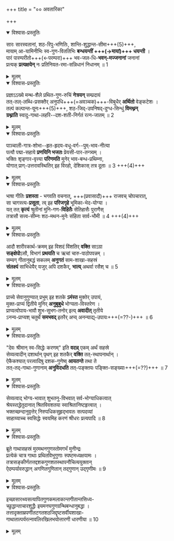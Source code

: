 +++
title = "०० अवतारिका"

+++


<details open><summary>विश्वास-प्रस्तुतिः</summary>

सारः सारस्वतानां, शठ-रिपु-भणितिः, शान्ति-शुद्धान्त-सीमा+++(5)+++,  
मायाम् आ-यामिनीभिः स्व-गुण-विततिभिः **बन्धयन्तीं +++(→मायां)+++ धयन्ती** ।  
पारं पारम्परीतो+++(←परम्परा)+++ भव-जल-धि-**भवन्-मज्जनानां** जनानां  
प्रत्यक् **प्रत्यक्षयेन्** नः प्रतिनियत-रमा-सन्निधानं निधानम् ॥ 1
</details>

<details><summary>मूलम्</summary>

सारः सारस्वतानां शठरिपुभणितिः शान्तिशुद्धान्तसीमा  
मायामायामिनीभिः स्वगुणविततिभिर् बन्धयन्तीं धयन्ती ।  
पारं पारम्परीतो भवजलधिभवन्मज्जनानां जनानां  
प्रत्यक् प्रत्यक्षयेन्नः प्रतिनियतरमासन्निधानं निधानम् ॥ 1
</details>



<details open><summary>विश्वास-प्रस्तुतिः</summary>

प्रज्ञाऽऽख्ये मन्थ-शैले प्रथित-गुण-रुचिं **नेत्रयन्** सम्प्रदायं  
तत्-तल्-लब्धि-प्रसक्तैर् अनुपधि+++(=अवञ्चक)+++-विबुधैर् **अर्थितो** वेङ्कटेशः ।  
तल्पं कल्पान्त-यूनः+++(5)+++, शठ-जिद्-उपनिषद्-दुग्ध-सिन्धुं **विमथ्नन्**  
**ग्रथ्नाति** स्वादु-गाथा-लहरि--दश-शती-निर्गतं रत्न-जातम् ॥ 2
</details>

<details><summary>मूलम्</summary>

प्रज्ञाख्ये मन्थशैले प्रथितगुणरुचिं नेत्रयन् सम्प्रदायं  
तत्तल्लब्धिप्रसक्तैर् अनुपधि विबुधैर् अर्थितो वेङ्कटेशः ।  
तल्पं कल्पान्तयूनः शठजिदुपनिषद्दुग्धसिन्धुं विमथ्नन्  
ग्रथ्नाति स्वादुगाथालहरिदशशतीनिर्गतं रत्नजातम् ॥ 2
</details>



<details open><summary>विश्वास-प्रस्तुतिः</summary>

पाञ्चाली-गात्र-शोभा--हृत-हृदय-वधू-वर्ग--पुम्-भाव-नीत्या  
पत्यौ पद्मा-सहाये **प्रणयिनि भजतः** प्रेयसी-पार-तन्त्र्यम् ।  
भक्तिः शृङ्गार-वृत्त्या **परिणमति** मुनेर् भाव-बन्ध-प्रथिम्ना,  
योगात् प्राग्-उत्तरावस्थितिर् इह विरहो, देशिकास् तत्र दूताः ॥ 3 +++(4)+++
</details>

<details><summary>मूलम्</summary>

पाञ्चालीगात्रशोभाहृतहृदयवधूवर्गपुम्भावनीत्या  
पत्यौ पद्मासहाये प्रणयिनि भजतः प्रेयसीपारतन्त्र्यम् ।  
भक्तिः शृङ्गारवृत्त्या परिणमति मुनेर् भावबन्धप्रथिम्ना  
योगात् प्रागुत्तरावस्थितिरिह विरहो देशिकास्तत्र दूताः ॥ 3
</details>



<details open><summary>विश्वास-प्रस्तुतिः</summary>

भाषा गीतिः **प्रशस्ता** - भगवति वचनात्, +++(प्रवासादौ)+++ राजवच् चोपचारात्,  
सा चागस्त्य-**प्रसूता**, त्व् इह **परिजगृहे** भूमिका-भेद-योग्या ।  
यत् तत् **कृत्यं** श्रुतीनां मुनि-गण-**विहितैः** सेतिहासैः पुराणैस्  
तत्रासौ सत्त्व-सीम्नः शठ-मथन-मुनेः संहिता सार्व-भौमी ॥ 4 +++(4)+++
</details>

<details><summary>मूलम्</summary>

भाषा गीतिः प्रशस्ता भगवति वचनाद् राजवच्चोपचारात्  
सा चागस्त्यप्रसूता त्विह परिजगृहे भूमिकाभेदयोग्या ।  
यत्तत्कृत्यं श्रुतीनां मुनिगणविहितैः सेतिहासैः पुराणैस्  
तत्रासौ सत्त्वसीम्नः शठमथनमुनेः संहिता सार्वभौमी ॥ 4
</details>



<details open><summary>विश्वास-प्रस्तुतिः</summary>

आदौ शारीरकार्थ-क्रमम् इह विशदं विंशतिर् **वक्ति** साऽग्रा  
**सङ्क्षेपो**ऽसौ, विभागं **प्रथयति** च ऋचां चारु-पाठोपपन्नम् ।  
सम्यग् गीतानुबद्धं सकलम् **अनुगतं** साम-शाखा-सहस्रं  
**संलक्ष्यं** साभिधेयैर् यजुर् अपि दशकैर्, **भात्य्** अथर्वा रसैश् च ॥ 5
</details>

<details><summary>मूलम्</summary>

आदौ शारीरकार्थक्रममिह विशदं विंशतिर् वक्ति साग्रा  
सङ्क्षेपोऽसौ विभागं प्रथयति च ऋचां चारुपाठोपपन्नम् ।  
सम्यक् गीतानुबद्धं सकलमनुगतं सामशाखासहस्रं  
संलक्ष्यं साभिधेयैर् यजुरपि दशकैर् भात्यथर्वा रसैश्च ॥ 5
</details>



<details open><summary>विश्वास-प्रस्तुतिः</summary>

प्राच्ये सेवानुगुण्यात् प्रभुम् इह शतके **ऽमंस्त** मुक्तेर् उपायं,  
मुक्त-प्राप्यं द्वितीये मुनिर् **अनुबुबुधे** भोग्यता-विस्तरेण ।  
प्राप्यत्वोपाय-भावौ शुभ-सुभग-तनोर् इत्य् **अवादीत्** तृतीये  
ऽनन्य-प्राप्यश् चतुर्थे **समभवद्** इतरैर् अप्य् अनन्याद्य्-उपायः+++(=??-)+++ ॥ 6
</details>

<details><summary>मूलम्</summary>

प्राच्ये सेवानुगुण्यात् प्रभुमिह शतकेऽमंस्त मुक्तेरुपायं  
मुक्तप्राप्यं द्वितीये मुनिरनुबुबुधे भोग्यताविस्तरेण ।  
प्राप्यत्वोपायभावौ शुभसुभगतनोरित्यवादीत् तृतीये  
ऽनन्यप्राप्यश्चतुर्थे समभवदितरैरप्यनन्याद्युपायः ॥ 6
</details>



<details open><summary>विश्वास-प्रस्तुतिः</summary>

"देवः श्रीमान् स्व-सिद्धेः करणम्" इति **वदन्न्** एकम् अर्थं सहस्रे  
सेव्यत्वादीन् दशार्थान् पृथग् इह शतकैर् **वक्ति** तत्-स्थापनार्थान् ।  
ऐकैकश्यात् परत्वादिषु दशक-गुणेष्व् **आयतन्ते** तथा ते  
तत्-तद्-गाथा-गुणानाम् **अनुविदधति** तत्-पङ्क्तयः पङ्क्ति-सङ्ख्याः+++(=??)+++ ॥ 7
</details>

<details><summary>मूलम्</summary>

देवः श्रीमान् स्वसिद्धेः करणमिति वदन् एकमर्थं सहस्रे  
सेव्यत्वादीन् दशार्थान् पृथगिह शतकैर् वक्ति तत्स्थापनार्थान् ।  
ऐकैकश्यात् परत्वादिषु दशकगुणेष्वायतन्ते तथा ते  
तत्तद्गाथागुणानामनुविदधति तत्पङ्क्तयः पङ्क्तिसङ्ख्याः ॥ 7
</details>



<details open><summary>विश्वास-प्रस्तुतिः</summary>

सेव्यत्वाद् भोग्य-भावात् शुभतनु-विभवात् सर्व-भोग्याधिकत्वात्  
श्रेयस्तद्धेतुदानात् श्रितविवशतया स्वाश्रितानिष्टहृत्त्वात् ।  
भक्तच्छन्दानुवृत्तेर् निरुपधिकसुहृद्भावतः सत्पदव्यां  
साहाय्याच्च स्वसिद्धेः स्वयमिह करणं श्रीधरः प्रत्यपादि ॥ 8
</details>

<details><summary>मूलम्</summary>

सेव्यत्वाद् भोग्यभावात् शुभतनुविभवात् सर्वभोग्याधिकत्वात्  
श्रेयस्तद्धेतुदानात् श्रितविवशतया स्वाश्रितानिष्टहृत्त्वात् ।  
भक्तच्छन्दानुवृत्तेर् निरुपधिकसुहृद्भावतः सत्पदव्यां  
साहाय्याच्च स्वसिद्धेः स्वयमिह करणं श्रीधरः प्रत्यपादि ॥ 8
</details>



<details open><summary>विश्वास-प्रस्तुतिः</summary>

ब्रूते गाथासहस्रं मुरमथनगुणस्तोमगर्भं मुनीन्द्रः  
प्रत्येकं चात्र गाथाः प्रथितविभुगुणाः स्पष्टमध्यक्षयामः ।  
तत्रासङ्कीर्णतत्तद्दशकगुणशतस्थापनौचित्ययुक्तान्  
ऐदम्पर्यावरुद्धान् अगणितगुणितान् तद्गुणान् उद्गृणीमः ॥ 9
</details>

<details><summary>मूलम्</summary>

ब्रूते गाथासहस्रं मुरमथनगुणस्तोमगर्भं मुनीन्द्रः  
प्रत्येकं चात्र गाथाः प्रथितविभुगुणाः स्पष्टमध्यक्षयामः ।  
तत्रासङ्कीर्णतत्तद्दशकगुणशतस्थापनौचित्ययुक्तान्  
ऐदम्पर्यावरुद्धान् अगणितगुणितान् तद्गुणान् उद्गृणीमः ॥ 9
</details>



<details open><summary>विश्वास-प्रस्तुतिः</summary>

इच्छासारथ्यसत्यापितगुणकमलाकान्तगीतान्तसिध्य-  
च्छुद्धान्ताचारशुद्धैः इयमनघगुणग्रन्थिबन्धानुबद्धा ।  
तत्तादृक्ताम्रपर्णीतटगतशठजिद्दृष्टसर्वीयशाखा-  
गाथातात्पर्यरत्नावलिरखिलभयोत्तारणी धारणीया ॥ 10
</details>

<details><summary>मूलम्</summary>

इच्छासारथ्यसत्यापितगुणकमलाकान्तगीतान्तसिध्य-  
च्छुद्धान्ताचारशुद्धैः इयमनघगुणग्रन्थिबन्धानुबद्धा ।  
तत्तादृक्ताम्रपर्णीतटगतशठजिद्दृष्टसर्वीयशाखा-  
गाथातात्पर्यरत्नावलिरखिलभयोत्तारणी धारणीया ॥ 10
</details>
